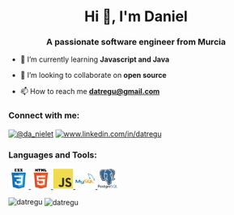 <h1 align="center">Hi 👋, I'm Daniel </h1>
<h3 align="center">A passionate software engineer from Murcia</h3>

- 🌱 I’m currently learning **Javascript and Java**

- 👯 I’m looking to collaborate on **open source**

- 📫 How to reach me **datregu@gmail.com**

<h3 align="left">Connect with me:</h3>
<p align="left">
<a href="https://twitter.com/@da_nielet" target="blank"><img align="center" src="https://raw.githubusercontent.com/rahuldkjain/github-profile-readme-generator/master/src/images/icons/Social/twitter.svg" alt="@da_nielet" height="30" width="40" /></a>
<a href="https://linkedin.com/in/www.linkedin.com/in/datregu" target="blank"><img align="center" src="https://raw.githubusercontent.com/rahuldkjain/github-profile-readme-generator/master/src/images/icons/Social/linked-in-alt.svg" alt="www.linkedin.com/in/datregu" height="30" width="40" /></a>
</p>

<h3 align="left">Languages and Tools:</h3>
<p align="left"> <a href="https://www.w3schools.com/css/" target="_blank" rel="noreferrer"> <img src="https://raw.githubusercontent.com/devicons/devicon/master/icons/css3/css3-original-wordmark.svg" alt="css3" width="40" height="40"/> </a> <a href="https://www.w3.org/html/" target="_blank" rel="noreferrer"> <img src="https://raw.githubusercontent.com/devicons/devicon/master/icons/html5/html5-original-wordmark.svg" alt="html5" width="40" height="40"/> </a> <a href="https://developer.mozilla.org/en-US/docs/Web/JavaScript" target="_blank" rel="noreferrer"> <img src="https://raw.githubusercontent.com/devicons/devicon/master/icons/javascript/javascript-original.svg" alt="javascript" width="40" height="40"/> </a> <a href="https://www.mysql.com/" target="_blank" rel="noreferrer"> <img src="https://raw.githubusercontent.com/devicons/devicon/master/icons/mysql/mysql-original-wordmark.svg" alt="mysql" width="40" height="40"/> </a> <a href="https://www.postgresql.org" target="_blank" rel="noreferrer"> <img src="https://raw.githubusercontent.com/devicons/devicon/master/icons/postgresql/postgresql-original-wordmark.svg" alt="postgresql" width="40" height="40"/> </a> </p>

<p><img align="left" src="https://github-readme-stats.vercel.app/api/top-langs?username=datregu&show_icons=true&locale=en&layout=compact" alt="datregu" /></p>

<p>&nbsp;<img align="center" src="https://github-readme-stats.vercel.app/api?username=datregu&show_icons=true&locale=en" alt="datregu" /></p>

